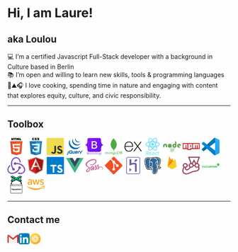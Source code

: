 # Hi, I am Laure!
## aka Loulou

💻 I’m a certified Javascript Full-Stack developer with a background in Culture based in Berlin
<br>
📚 I’m open and willing to learn new skills, tools & programming languages
<br>
🍳⛰️🎧 I love cooking, spending time in nature and engaging with content that explores equity, culture, and civic responsibility.

---
## Toolbox

<img src="https://github.com/devicons/devicon/blob/master/icons/html5/html5-original-wordmark.svg" width="40" height="40"/> <img src="https://github.com/devicons/devicon/blob/master/icons/css3/css3-original-wordmark.svg" width="40" height="40" /> <img src="https://github.com/devicons/devicon/blob/master/icons/javascript/javascript-original.svg" width="40" height="40" /> <img src="https://github.com/devicons/devicon/blob/master/icons/jquery/jquery-plain-wordmark.svg" width="40" height="40" /> <img src="https://github.com/devicons/devicon/blob/master/icons/bootstrap/bootstrap-original-wordmark.svg" width="40" height="40" /> <img src="https://github.com/devicons/devicon/blob/master/icons/mongodb/mongodb-plain-wordmark.svg" width="40" height="40" /> <img src="https://github.com/devicons/devicon/blob/master/icons/express/express-original.svg" width="40" height="40" /> <img src="https://github.com/devicons/devicon/blob/master/icons/react/react-original-wordmark.svg" width="40" height="40" /> <img src="https://github.com/devicons/devicon/blob/master/icons/nodejs/nodejs-plain-wordmark.svg" width="40" height="40" /> <img src="https://github.com/devicons/devicon/blob/master/icons/npm/npm-original-wordmark.svg" width="40" height="40" /> <img src="https://github.com/devicons/devicon/blob/master/icons/vscode/vscode-original.svg" width="40" height="40" /> <img src="https://github.com/devicons/devicon/blob/master/icons/redux/redux-original.svg" width="40" height="40" /> <img src="https://github.com/devicons/devicon/blob/master/icons/angularjs/angularjs-original.svg" width="40" height="40" /> <img src="https://github.com/devicons/devicon/blob/master/icons/typescript/typescript-plain.svg" width="40" height="40" /> <img src="https://github.com/devicons/devicon/blob/master/icons/vuejs/vuejs-original.svg" width="40" height="40" /> <img src="https://github.com/devicons/devicon/blob/master/icons/sass/sass-original.svg" width="40" height="40" /> <img src="https://github.com/devicons/devicon/blob/master/icons/git/git-original.svg" width="40" height="40" /> <img src="https://github.com/devicons/devicon/blob/master/icons/heroku/heroku-original.svg" width="40" height="40" /> <img src="https://github.com/devicons/devicon/blob/master/icons/postgresql/postgresql-original.svg" width="40" height="40" /> <img src="https://github.com/devicons/devicon/blob/master/icons/firebase/firebase-original-wordmark.svg" width="40" height="40" /> <img src="https://github.com/devicons/devicon/blob/master/icons/jest/jest-plain.svg" width="40" height="40" /> <img src="https://github.com/devicons/devicon/blob/master/icons/cucumber/cucumber-plain-wordmark.svg" width="40" height="40" /> <img src="https://github.com/devicons/devicon/blob/master/icons/puppeteer/puppeteer-original.svg" width="40" height="40" /> <img src="https://github.com/devicons/devicon/blob/master/icons/amazonwebservices/amazonwebservices-plain-wordmark.svg" width="40" height="40" /> 

---
## Contact me

[<img align="left" alt="send me an email" width="25px" src="gmail.svg" />](mailto:lincker.laure@gmail.com)
[<img align="left" alt="linkedin profile" width="25px" src="linkedin.svg" />](https://www.linkedin.com/in/laure-lincker/)
[<img align="left" alt="portfolio" width="25px" src="internet.png" />](https://louloulinck.github.io/portfolio-site-careerfoundry/index.html#home-page)
